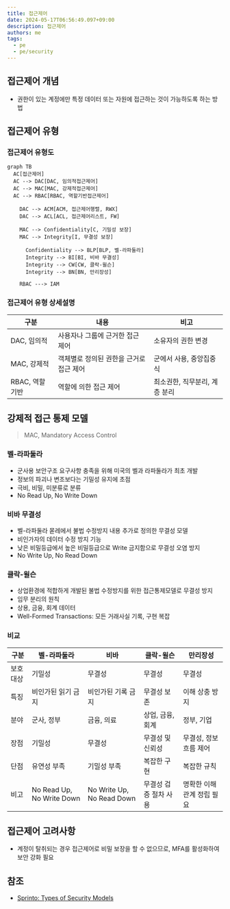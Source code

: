 ```yaml
---
title: 접근제어
date: 2024-05-17T06:56:49.097+09:00
description: 접근제어
authors: me
tags:
  - pe
  - pe/security
---
```


## 접근제어 개념

- 권한이 있는 계정에만 특정 데이터 또는 자원에 접근하는 것이 가능하도록 하는 방법

## 접근제어 유형

### 접근제어 유형도

```mermaid
graph TB
  AC[접근제어]
  AC --> DAC[DAC, 임의적접근제어]
  AC --> MAC[MAC, 강제적접근제어]
  AC --> RBAC[RBAC, 역할기반접근제어]

    DAC --> ACM[ACM, 접근제어행렬, RWX]
    DAC --> ACL[ACL, 접근제어리스트, FW]

    MAC --> Confidentiality[C, 기밀성 보장]
    MAC --> Integrity[I, 무결성 보장]

      Confidentiality --> BLP[BLP, 벨-라파둘라]
      Integrity --> BI[BI, 비바 무결성]
      Integrity --> CW[CW, 클락-윌슨]
      Integrity --> BN[BN, 만리장성]

    RBAC ---> IAM
```

### 접근제어 유형 상세설명

| 구분           | 내용                                    | 비고                          |
| -------------- | --------------------------------------- | ----------------------------- |
| DAC, 임의적    | 사용자나 그룹에 근거한 접근 제어        | 소유자의 권한 변경            |
| MAC, 강제적    | 객체별로 정의된 권한을 근거로 접근 제어 | 군에서 사용, 중앙집중식       |
| RBAC, 역할기반 | 역할에 의한 접근 제어                   | 최소권한, 직무분리, 계층 분리 |

## 강제적 접근 통제 모델

> MAC, Mandatory Access Control

### 벨-라파둘라

- 군사용 보안구조 요구사항 충족을 위해 미국의 벨과 라파둘라가 최초 개발
- 정보의 파괴나 변조보다는 기밀성 유지에 초점
- 극비, 비밀, 미분류로 분류
- No Read Up, No Write Down

### 비바 무결성

- 벨-라파둘라 몯레에서 불법 수정방지 내용 추가로 정의한 무결성 모델
- 비인가자의 데이터 수정 방지 기능
- 낮은 비밀등급에서 높은 비밀등급으로 Write 금지함으로 무결성 오염 방지
- No Write Up, No Read Down

### 클락-윌슨

- 상업환경에 적합하게 개발된 불법 수정방지를 위한 접근통제모델로 무결성 방지
- 임무 분리의 원칙
- 상용, 금융, 회계 데이터
- Well-Formed Transactions: 모든 거래사실 기록, 구현 복잡

### 비교

| 구분     | 벨-라파둘라               | 비바                      | 클락-윌슨             | 만리장성                  |
| -------- | ------------------------- | ------------------------- | --------------------- | ------------------------- |
| 보호대상 | 기밀성                    | 무결성                    | 무결성                | 무결성                    |
| 특징     | 비인가된 읽기 금지        | 비인가된 기록 금지        | 무결성 보존           | 이해 상충 방지            |
| 분야     | 군사, 정부                | 금융, 의료                | 상업, 금융, 회계      | 정부, 기업                |
| 장점     | 기밀성                    | 무결성                    | 무결성 및 신뢰성      | 무결성, 정보 흐름 제어    |
| 단점     | 유연성 부족               | 기밀성 부족               | 복잡한 구현           | 복잡한 규칙               |
| 비고     | No Read Up, No Write Down | No Write Up, No Read Down | 무결성 검증 절차 사용 | 명확한 이해관계 정립 필요 |

## 접근제어 고려사항

- 계정이 탈취되는 경우 접근제어로 비밀 보장을 할 수 없으므로, MFA를 활성화하여 보안 강화 필요

## 참조

- [Sprinto: Types of Security Models](https://sprinto.com/blog/types-of-security-models/)
